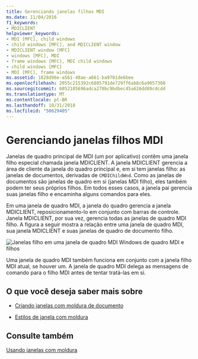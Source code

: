 ```yaml
---
title: Gerenciando janelas filhos MDI
ms.date: 11/04/2016
f1_keywords:
- MDICLIENT
helpviewer_keywords:
- MDI [MFC], child windows
- child windows [MFC], and MDICLIENT window
- MDICLIENT window [MFC]
- windows [MFC], MDI
- frame windows [MFC], MDI child windows
- child windows [MFC]
- MDI [MFC], frame windows
ms.assetid: 1828d96e-a561-48ae-a661-ba9701de6bee
ms.openlocfilehash: 2055c215392c6805791de729ff6ab8c6a9057308
ms.sourcegitcommit: 6052185696adca270bc9bdbec45a626dd89cdcdd
ms.translationtype: MT
ms.contentlocale: pt-BR
ms.lasthandoff: 10/31/2018
ms.locfileid: "50629405"
---
```

# <a name="managing-mdi-child-windows"></a>Gerenciando janelas filhos MDI

Janelas de quadro principal de MDI (um por aplicativo) contêm uma janela filho especial chamada janela MDICLIENT. A janela MDICLIENT gerencia a área de cliente da janela do quadro principal e, em si tem janelas filho: as janelas de documentos, derivadas de `CMDIChildWnd`. Como as janelas de documentos são janelas de quadro em si (janelas MDI filho), eles também podem ter seus próprios filhos. Em todos esses casos, a janela pai gerencia suas janelas filho e encaminha alguns comandos para eles.

Em uma janela de quadro MDI, a janela do quadro gerencia a janela MDICLIENT, reposicionamento-lo em conjunto com barras de controle. Janela MDICLIENT, por sua vez, gerencia todas as janelas de quadro MDI filho. A figura a seguir mostra a relação entre uma janela de quadro MDI, sua janela MDICLIENT e suas janelas de quadro de documento filho.

![Janelas filho em uma janela de quadro MDI](../mfc/media/vc37gb1.gif "vc37gb1") Windows de quadro MDI e filhos

Uma janela de quadro MDI também funciona em conjunto com a janela filho MDI atual, se houver um. A janela de quadro MDI delega as mensagens de comando para o filho MDI antes de tentar tratá-las em si.

## <a name="what-do-you-want-to-know-more-about"></a>O que você deseja saber mais sobre

- [Criando janelas com moldura de documento](../mfc/creating-document-frame-windows.md)

- [Estilos de janela com moldura](../mfc/frame-window-styles-cpp.md)

## <a name="see-also"></a>Consulte também

[Usando janelas com moldura](../mfc/using-frame-windows.md)

